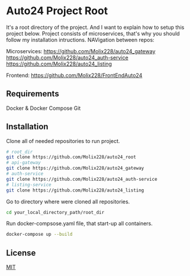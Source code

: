 # Auto24 Project Root

It's a root directory of the project. And I want to explain how to setup this project below. Project consists of microservices, that's why you should follow my installation intructions.
NAVigation between repos:

Microservices:
https://github.com/Molix228/auto24_gateway
https://github.com/Molix228/auto24_auth-service
https://github.com/Molix228/auto24_listing

Frontend:
https://github.com/Molix228/FrontEndAuto24

## Requirements

Docker & Docker Compose
Git

## Installation

Clone all of needed repositories to run project.

```bash
# root_dir
git clone https://github.com/Molix228/auto24_root
# api-gateway
git clone https://github.com/Molix228/auto24_gateway
# auth-service
git clone https://github.com/Molix228/auto24_auth-service
# listing-service
git clone https://github.com/Molix228/auto24_listing
```

Go to directory where were cloned all repositories.

```bash
cd your_local_directory_path/root_dir
```

Run docker-compsose.yaml file, that start-up all containers.

```bash
docker-compose up --build
```

## License

[MIT](https://choosealicense.com/licenses/mit/)
